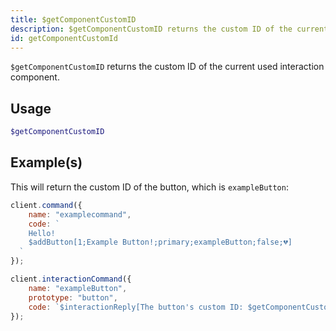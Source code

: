 ```yaml
---
title: $getComponentCustomID
description: $getComponentCustomID returns the custom ID of the current used interaction component.
id: getComponentCustomId
---
```


`$getComponentCustomID` returns the custom ID of the current used interaction component.

## Usage

```php
$getComponentCustomID
```

## Example(s)

This will return the custom ID of the button, which is `exampleButton`:

```js
client.command({
    name: "examplecommand",
    code: `
    Hello!
    $addButton[1;Example Button!;primary;exampleButton;false;💔]
  `
});
```

```js
client.interactionCommand({
    name: "exampleButton",
    prototype: "button",
    code: `$interactionReply[The button's custom ID: $getComponentCustomID]`
});
```
